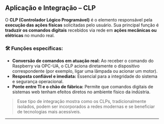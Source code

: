 ##  Aplicação e Integração – CLP

O **CLP (Controlador Lógico Programável)** é o elemento responsável pela **execução das ações físicas** solicitadas pelo usuário. Sua principal função é **traduzir os comandos digitais** recebidos via rede em **ações mecânicas ou elétricas** no mundo real.

### 🛠 Funções específicas:

- **Conversão de comandos em atuação real:** Ao receber o comando do Raspberry via OPC-UA, o CLP aciona diretamente o dispositivo correspondente (por exemplo, ligar uma lâmpada ou acionar um motor).
- **Resposta confiável e imediata:** Essencial para a integridade do sistema e segurança operacional.
- **Ponte entre TI e o chão de fábrica:** Permite que comandos digitais de sistemas web tenham efeitos diretos no ambiente físico da indústria.

> Esse tipo de integração mostra como os CLPs, tradicionalmente isolados, podem ser incorporados a redes modernas e se beneficiar de tecnologias mais acessíveis.

---
